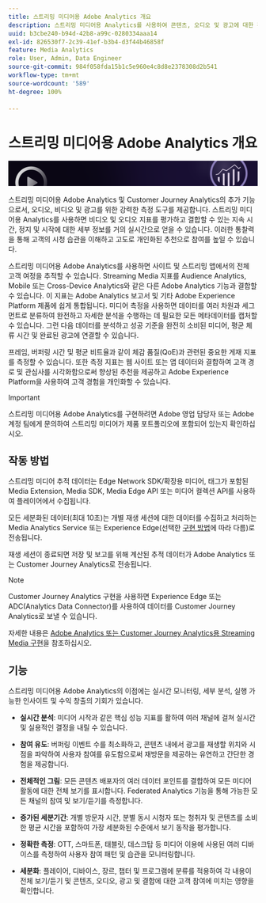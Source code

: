 ```yaml
---
title: 스트리밍 미디어용 Adobe Analytics 개요
description: 스트리밍 미디어용 Analytics를 사용하여 콘텐츠, 오디오 및 광고에 대한 강력한 통찰력을 얻으십시오.
uuid: b3cbe240-b94d-42b8-a99c-0280334aaa14
exl-id: 826530f7-2c39-41ef-b3b4-d3f44b46858f
feature: Media Analytics
role: User, Admin, Data Engineer
source-git-commit: 984f058fda15b1c5e960e4c8d8e2378308d2b541
workflow-type: tm+mt
source-wordcount: '589'
ht-degree: 100%

---
```


# 스트리밍 미디어용 Adobe Analytics 개요

![배너](./assets/media_analytics_banner.png)

스트리밍 미디어용 Adobe Analytics 및 Customer Journey Analytics의 추가 기능으로서, 오디오, 비디오 및 광고를 위한 강력한 측정 도구를 제공합니다. 스트리밍 미디어용 Analytics를 사용하면 비디오 및 오디오 지표를 평가하고 결합할 수 있는 지속 시간, 정지 및 시작에 대한 세부 정보를 거의 실시간으로 얻을 수 있습니다. 이러한 통찰력을 통해 고객의 시청 습관을 이해하고 고도로 개인화된 추천으로 참여를 높일 수 있습니다.

스트리밍 미디어용 Adobe Analytics를 사용하면 사이트 및 스트리밍 앱에서의 전체 고객 여정을 추적할 수 있습니다. Streaming Media 지표를 Audience Analytics, Mobile 또는 Cross-Device Analytics와 같은 다른 Adobe Analytics 기능과 결합할 수 있습니다. 이 지표는 Adobe Analytics 보고서 및 기타 Adobe Experience Platform 제품에 쉽게 통합됩니다. 미디어 측정을 사용하면 데이터를 여러 차원과 세그먼트로 분류하여 완전하고 자세한 분석을 수행하는 데 필요한 모든 메타데이터를 캡처할 수 있습니다. 그런 다음 데이터를 분석하고 성공 기준을 완전히 소비된 미디어, 평균 체류 시간 및 완료된 광고에 연결할 수 있습니다.

프레임, 버퍼링 시간 및 평균 비트율과 같이 체감 품질(QoE)과 관련된 중요한 게재 지표를 측정할 수 있습니다. 또한 측정 지표는 웹 사이트 또는 앱 데이터와 결합하여 고객 경로 및 관심사를 시각화함으로써 향상된 추천을 제공하고 Adobe Experience Platform을 사용하여 고객 경험을 개인화할 수 있습니다.

>[!IMPORTANT]
>
>스트리밍 미디어용 Adobe Analytics를 구현하려면 Adobe 영업 담당자 또는 Adobe 계정 팀에게 문의하여 스트리밍 미디어가 제품 포트폴리오에 포함되어 있는지 확인하십시오.


## 작동 방법

스트리밍 미디어 추적 데이터는 Edge Network SDK/확장용 미디어, 태그가 포함된 Media Extension, Media SDK, Media Edge API 또는 미디어 컬렉션 API를 사용하여 플레이어에서 수집됩니다.

모든 세분화된 데이터(최대 10초)는 개별 재생 세션에 대한 데이터를 수집하고 처리하는 Media Analytics Service 또는 Experience Edge(선택한 [구현 방법](/help/implementation/overview.md)에 따라 다름)로 전송됩니다.

재생 세션이 종료되면 저장 및 보고를 위해 계산된 추적 데이터가 Adobe Analytics 또는 Customer Journey Analytics로 전송됩니다.

>[!NOTE]
>
>Customer Journey Analytics 구현을 사용하면 Experience Edge 또는 ADC(Analytics Data Connector)를 사용하여 데이터를 Customer Journey Analytics로 보낼 수 있습니다.


자세한 내용은 [Adobe Analytics 또는 Customer Journey Analytics용 Streaming Media 구현](/help/implementation/overview.md)을 참조하십시오.

## 기능

스트리밍 미디어용 Adobe Analytics의 이점에는 실시간 모니터링, 세부 분석, 실행 가능한 인사이트 및 수익 창출의 기회가 있습니다.

* **실시간 분석**: 미디어 시작과 같은 핵심 성능 지표를 활하여 여러 채널에 걸쳐 실시간 및 실용적인 결정을 내릴 수 있습니다.

* **참여 유도**: 버퍼링 이벤트 수를 최소화하고, 콘텐츠 내에서 광고를 재생할 위치와 시점을 파악하여 사용자 참여를 유도함으로써 재방문을 제공하는 유연하고 간단한 경험을 제공합니다.

* **전체적인 그림**: 모든 콘텐츠 배포자의 여러 데이터 포인트를 결합하여 모든 미디어 활동에 대한 전체 보기를 표시합니다. Federated Analytics 기능을 통해 가능한 모든 채널의 참여 및 보기/듣기를 측정합니다.

* **증가된 세분기간**: 개별 방문자 시간, 분별 동시 시청자 또는 청취자 및 콘텐츠를 소비한 평균 시간을 포함하여 가장 세분화된 수준에서 보기 동작을 평가합니다.

* **정확한 측정**: OTT, 스마트폰, 태블릿, 데스크탑 등 미디어 이용에 사용된 여러 디바이스를 측정하여 사용자 참여 패턴 및 습관을 모니터링합니다.

* **세분화**: 플레이어, 디바이스, 장르, 챕터 및 프로그램에 분류를 적용하여 각 내용이 전체 보기/듣기 및 콘텐츠, 오디오, 광고 및 결합에 대한 고객 참여에 미치는 영향을 확인합니다.
